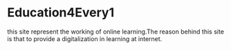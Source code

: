 # Education4Every1
this site represent the working of online learning.The reason behind this site is that to provide a digitalization in learning at internet.  
